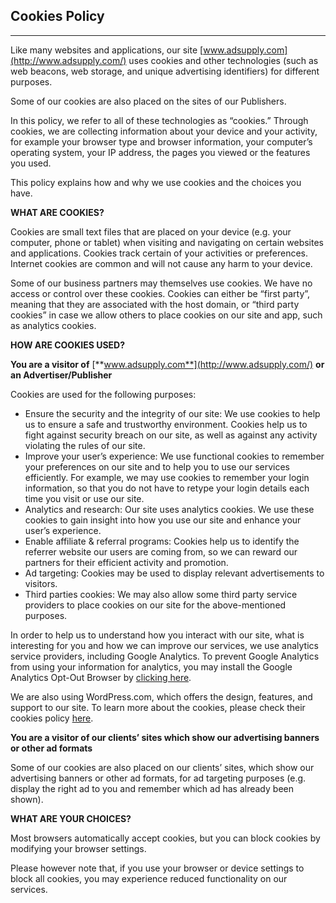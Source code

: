 Cookies Policy
--------------

* * *

Like many websites and applications, our site [www.adsupply.com](http://www.adsupply.com/) uses cookies and other technologies (such as web beacons, web storage, and unique advertising identifiers) for different purposes.

Some of our cookies are also placed on the sites of our Publishers.

In this policy, we refer to all of these technologies as “cookies.” Through cookies, we are collecting information about your device and your activity, for example your browser type and browser information, your computer’s operating system, your IP address, the pages you viewed or the features you used.

This policy explains how and why we use cookies and the choices you have.

**WHAT ARE COOKIES?**

Cookies are small text files that are placed on your device (e.g. your computer, phone or tablet) when visiting and navigating on certain websites and applications. Cookies track certain of your activities or preferences. Internet cookies are common and will not cause any harm to your device.

Some of our business partners may themselves use cookies. We have no access or control over these cookies. Cookies can either be “first party”, meaning that they are associated with the host domain, or “third party cookies” in case we allow others to place cookies on our site and app, such as analytics cookies.

**HOW ARE COOKIES USED?**

**You are a visitor of** [**www.adsupply.com**](http://www.adsupply.com/) **or an Advertiser/Publisher**

Cookies are used for the following purposes:

*   Ensure the security and the integrity of our site: We use cookies to help us to ensure a safe and trustworthy environment. Cookies help us to fight against security breach on our site, as well as against any activity violating the rules of our site.
*   Improve your user’s experience: We use functional cookies to remember your preferences on our site and to help you to use our services efficiently. For example, we may use cookies to remember your login information, so that you do not have to retype your login details each time you visit or use our site.
*   Analytics and research: Our site uses analytics cookies. We use these cookies to gain insight into how you use our site and enhance your user’s experience.
*   Enable affiliate & referral programs: Cookies help us to identify the referrer website our users are coming from, so we can reward our partners for their efficient activity and promotion.
*   Ad targeting: Cookies may be used to display relevant advertisements to visitors.
*   Third parties cookies: We may also allow some third party service providers to place cookies on our site for the above-mentioned purposes.

In order to help us to understand how you interact with our site, what is interesting for you and how we can improve our services, we use analytics service providers, including Google Analytics. To prevent Google Analytics from using your information for analytics, you may install the Google Analytics Opt-Out Browser by [clicking here](http://tools.google.com/dlpage/gaoptout).

We are also using WordPress.com, which offers the design, features, and support to our site. To learn more about the cookies, please check their cookies policy [here](https://automattic.com/cookies/).

**You are a visitor of our clients’ sites which show our advertising banners or other ad formats**

Some of our cookies are also placed on our clients’ sites, which show our advertising banners or other ad formats, for ad targeting purposes (e.g. display the right ad to you and remember which ad has already been shown).

**WHAT ARE YOUR CHOICES?**

Most browsers automatically accept cookies, but you can block cookies by modifying your browser settings.

Please however note that, if you use your browser or device settings to block all cookies, you may experience reduced functionality on our services.